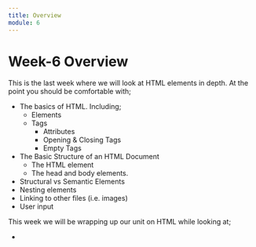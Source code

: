 ```yaml
---
title: Overview
module: 6
---
```


# Week-6 Overview

This is the last week where we will look at HTML elements in depth. At the point you should be comfortable with;

- The basics of HTML. Including;
    - Elements
    - Tags
        - Attributes
        - Opening & Closing Tags
        - Empty Tags
- The Basic Structure of an HTML Document
    - The HTML element
    - The head and body elements.
- Structural vs Semantic Elements
- Nesting elements
- Linking to other files (i.e. images)
- User input

This week we will be wrapping up our unit on HTML while looking at;

-
